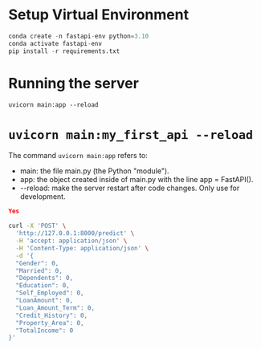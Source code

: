 # Setup Virtual Environment

```python
conda create -n fastapi-env python=3.10
conda activate fastapi-env
pip install -r requirements.txt
```

# Running the server
`uvicorn main:app --reload`
# `uvicorn main:my_first_api --reload`

The command `uvicorn main:app` refers to:
- main: the file main.py (the Python "module").
- app: the object created inside of main.py with the line app = FastAPI().
- --reload: make the server restart after code changes. Only use for development.


```json
Yes

```

```bash
curl -X 'POST' \
  'http://127.0.0.1:8000/predict' \
  -H 'accept: application/json' \
  -H 'Content-Type: application/json' \
  -d '{
  "Gender": 0,
  "Married": 0,
  "Dependents": 0,
  "Education": 0,
  "Self_Employed": 0,
  "LoanAmount": 0,
  "Loan_Amount_Term": 0,
  "Credit_History": 0,
  "Property_Area": 0,
  "TotalIncome": 0
}'

```